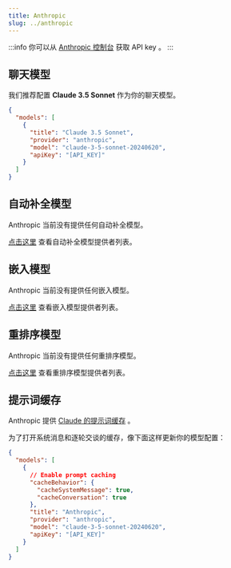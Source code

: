 ```yaml
---
title: Anthropic
slug: ../anthropic
---
```


:::info
你可以从 [Anthropic 控制台](https://console.anthropic.com/account/keys) 获取 API key 。
:::

## 聊天模型

我们推荐配置 **Claude 3.5 Sonnet** 作为你的聊天模型。

```json title="config.json"
{
  "models": [
    {
      "title": "Claude 3.5 Sonnet",
      "provider": "anthropic",
      "model": "claude-3-5-sonnet-20240620",
      "apiKey": "[API_KEY]"
    }
  ]
}
```

## 自动补全模型

Anthropic 当前没有提供任何自动补全模型。

[点击这里](../../model-types/autocomplete.md) 查看自动补全模型提供者列表。

## 嵌入模型

Anthropic 当前没有提供任何嵌入模型。

[点击这里](../../model-types/embeddings.md) 查看嵌入模型提供者列表。

## 重排序模型

Anthropic 当前没有提供任何重排序模型。

[点击这里](../../model-types/reranking.md) 查看重排序模型提供者列表。

## 提示词缓存

Anthropic 提供 [Claude 的提示词缓存](https://docs.anthropic.com/en/docs/build-with-claude/prompt-caching) 。

为了打开系统消息和逐轮交谈的缓存，像下面这样更新你的模型配置：

```json
{
  "models": [
    {
      // Enable prompt caching
      "cacheBehavior": {
        "cacheSystemMessage": true,
        "cacheConversation": true
      },
      "title": "Anthropic",
      "provider": "anthropic",
      "model": "claude-3-5-sonnet-20240620",
      "apiKey": "[API_KEY]"
    }
  ]
}
```
